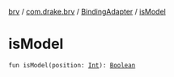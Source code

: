 [brv](../../index.md) / [com.drake.brv](../index.md) / [BindingAdapter](index.md) / [isModel](./is-model.md)

# isModel

`fun isModel(position: `[`Int`](https://kotlinlang.org/api/latest/jvm/stdlib/kotlin/-int/index.html)`): `[`Boolean`](https://kotlinlang.org/api/latest/jvm/stdlib/kotlin/-boolean/index.html)